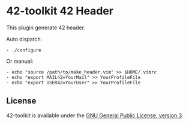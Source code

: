 42-toolkit	42 Header
==========

This plugin generate 42 header.

Auto dispatch:

    - ./configure

Or manual:

    - echo "source /path/to/make_header.vim" >> $HOME/.vimrc
    - echo "export MAIL42=YourMail" >> YourProfileFile
    - echo "export USER42=YourUser" >> YourProfileFile

## License

42-toolkit is available under the [GNU General Public License, version 3](LICENSE).
